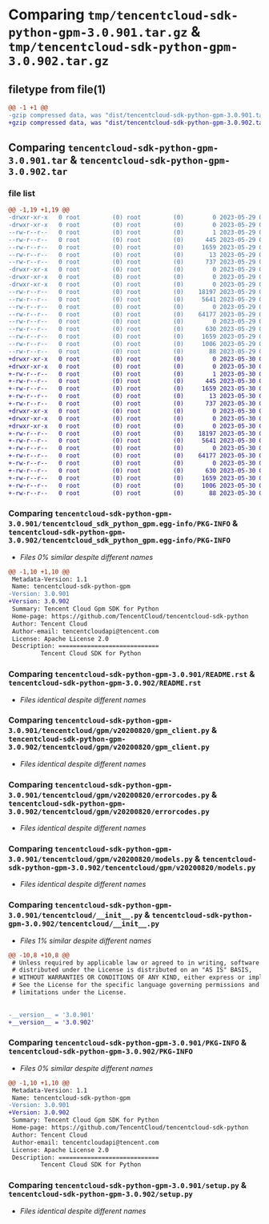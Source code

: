 # Comparing `tmp/tencentcloud-sdk-python-gpm-3.0.901.tar.gz` & `tmp/tencentcloud-sdk-python-gpm-3.0.902.tar.gz`

## filetype from file(1)

```diff
@@ -1 +1 @@
-gzip compressed data, was "dist/tencentcloud-sdk-python-gpm-3.0.901.tar", last modified: Mon May 29 02:28:37 2023, max compression
+gzip compressed data, was "dist/tencentcloud-sdk-python-gpm-3.0.902.tar", last modified: Tue May 30 00:24:10 2023, max compression
```

## Comparing `tencentcloud-sdk-python-gpm-3.0.901.tar` & `tencentcloud-sdk-python-gpm-3.0.902.tar`

### file list

```diff
@@ -1,19 +1,19 @@
-drwxr-xr-x   0 root         (0) root         (0)        0 2023-05-29 02:28:37.000000 tencentcloud-sdk-python-gpm-3.0.901/
-drwxr-xr-x   0 root         (0) root         (0)        0 2023-05-29 02:28:37.000000 tencentcloud-sdk-python-gpm-3.0.901/tencentcloud_sdk_python_gpm.egg-info/
--rw-r--r--   0 root         (0) root         (0)        1 2023-05-29 02:28:37.000000 tencentcloud-sdk-python-gpm-3.0.901/tencentcloud_sdk_python_gpm.egg-info/dependency_links.txt
--rw-r--r--   0 root         (0) root         (0)      445 2023-05-29 02:28:37.000000 tencentcloud-sdk-python-gpm-3.0.901/tencentcloud_sdk_python_gpm.egg-info/SOURCES.txt
--rw-r--r--   0 root         (0) root         (0)     1659 2023-05-29 02:28:37.000000 tencentcloud-sdk-python-gpm-3.0.901/tencentcloud_sdk_python_gpm.egg-info/PKG-INFO
--rw-r--r--   0 root         (0) root         (0)       13 2023-05-29 02:28:37.000000 tencentcloud-sdk-python-gpm-3.0.901/tencentcloud_sdk_python_gpm.egg-info/top_level.txt
--rw-r--r--   0 root         (0) root         (0)      737 2023-05-29 02:28:37.000000 tencentcloud-sdk-python-gpm-3.0.901/README.rst
-drwxr-xr-x   0 root         (0) root         (0)        0 2023-05-29 02:28:37.000000 tencentcloud-sdk-python-gpm-3.0.901/tencentcloud/
-drwxr-xr-x   0 root         (0) root         (0)        0 2023-05-29 02:28:37.000000 tencentcloud-sdk-python-gpm-3.0.901/tencentcloud/gpm/
-drwxr-xr-x   0 root         (0) root         (0)        0 2023-05-29 02:28:37.000000 tencentcloud-sdk-python-gpm-3.0.901/tencentcloud/gpm/v20200820/
--rw-r--r--   0 root         (0) root         (0)    18197 2023-05-29 02:28:37.000000 tencentcloud-sdk-python-gpm-3.0.901/tencentcloud/gpm/v20200820/gpm_client.py
--rw-r--r--   0 root         (0) root         (0)     5641 2023-05-29 02:28:37.000000 tencentcloud-sdk-python-gpm-3.0.901/tencentcloud/gpm/v20200820/errorcodes.py
--rw-r--r--   0 root         (0) root         (0)        0 2023-05-29 02:28:37.000000 tencentcloud-sdk-python-gpm-3.0.901/tencentcloud/gpm/v20200820/__init__.py
--rw-r--r--   0 root         (0) root         (0)    64177 2023-05-29 02:28:37.000000 tencentcloud-sdk-python-gpm-3.0.901/tencentcloud/gpm/v20200820/models.py
--rw-r--r--   0 root         (0) root         (0)        0 2023-05-29 02:28:37.000000 tencentcloud-sdk-python-gpm-3.0.901/tencentcloud/gpm/__init__.py
--rw-r--r--   0 root         (0) root         (0)      630 2023-05-29 02:28:37.000000 tencentcloud-sdk-python-gpm-3.0.901/tencentcloud/__init__.py
--rw-r--r--   0 root         (0) root         (0)     1659 2023-05-29 02:28:37.000000 tencentcloud-sdk-python-gpm-3.0.901/PKG-INFO
--rw-r--r--   0 root         (0) root         (0)     1006 2023-05-29 02:28:37.000000 tencentcloud-sdk-python-gpm-3.0.901/setup.py
--rw-r--r--   0 root         (0) root         (0)       88 2023-05-29 02:28:37.000000 tencentcloud-sdk-python-gpm-3.0.901/setup.cfg
+drwxr-xr-x   0 root         (0) root         (0)        0 2023-05-30 00:24:10.000000 tencentcloud-sdk-python-gpm-3.0.902/
+drwxr-xr-x   0 root         (0) root         (0)        0 2023-05-30 00:24:10.000000 tencentcloud-sdk-python-gpm-3.0.902/tencentcloud_sdk_python_gpm.egg-info/
+-rw-r--r--   0 root         (0) root         (0)        1 2023-05-30 00:24:10.000000 tencentcloud-sdk-python-gpm-3.0.902/tencentcloud_sdk_python_gpm.egg-info/dependency_links.txt
+-rw-r--r--   0 root         (0) root         (0)      445 2023-05-30 00:24:10.000000 tencentcloud-sdk-python-gpm-3.0.902/tencentcloud_sdk_python_gpm.egg-info/SOURCES.txt
+-rw-r--r--   0 root         (0) root         (0)     1659 2023-05-30 00:24:10.000000 tencentcloud-sdk-python-gpm-3.0.902/tencentcloud_sdk_python_gpm.egg-info/PKG-INFO
+-rw-r--r--   0 root         (0) root         (0)       13 2023-05-30 00:24:10.000000 tencentcloud-sdk-python-gpm-3.0.902/tencentcloud_sdk_python_gpm.egg-info/top_level.txt
+-rw-r--r--   0 root         (0) root         (0)      737 2023-05-30 00:24:09.000000 tencentcloud-sdk-python-gpm-3.0.902/README.rst
+drwxr-xr-x   0 root         (0) root         (0)        0 2023-05-30 00:24:10.000000 tencentcloud-sdk-python-gpm-3.0.902/tencentcloud/
+drwxr-xr-x   0 root         (0) root         (0)        0 2023-05-30 00:24:10.000000 tencentcloud-sdk-python-gpm-3.0.902/tencentcloud/gpm/
+drwxr-xr-x   0 root         (0) root         (0)        0 2023-05-30 00:24:10.000000 tencentcloud-sdk-python-gpm-3.0.902/tencentcloud/gpm/v20200820/
+-rw-r--r--   0 root         (0) root         (0)    18197 2023-05-30 00:24:09.000000 tencentcloud-sdk-python-gpm-3.0.902/tencentcloud/gpm/v20200820/gpm_client.py
+-rw-r--r--   0 root         (0) root         (0)     5641 2023-05-30 00:24:09.000000 tencentcloud-sdk-python-gpm-3.0.902/tencentcloud/gpm/v20200820/errorcodes.py
+-rw-r--r--   0 root         (0) root         (0)        0 2023-05-30 00:24:09.000000 tencentcloud-sdk-python-gpm-3.0.902/tencentcloud/gpm/v20200820/__init__.py
+-rw-r--r--   0 root         (0) root         (0)    64177 2023-05-30 00:24:09.000000 tencentcloud-sdk-python-gpm-3.0.902/tencentcloud/gpm/v20200820/models.py
+-rw-r--r--   0 root         (0) root         (0)        0 2023-05-30 00:24:09.000000 tencentcloud-sdk-python-gpm-3.0.902/tencentcloud/gpm/__init__.py
+-rw-r--r--   0 root         (0) root         (0)      630 2023-05-30 00:24:09.000000 tencentcloud-sdk-python-gpm-3.0.902/tencentcloud/__init__.py
+-rw-r--r--   0 root         (0) root         (0)     1659 2023-05-30 00:24:10.000000 tencentcloud-sdk-python-gpm-3.0.902/PKG-INFO
+-rw-r--r--   0 root         (0) root         (0)     1006 2023-05-30 00:24:09.000000 tencentcloud-sdk-python-gpm-3.0.902/setup.py
+-rw-r--r--   0 root         (0) root         (0)       88 2023-05-30 00:24:10.000000 tencentcloud-sdk-python-gpm-3.0.902/setup.cfg
```

### Comparing `tencentcloud-sdk-python-gpm-3.0.901/tencentcloud_sdk_python_gpm.egg-info/PKG-INFO` & `tencentcloud-sdk-python-gpm-3.0.902/tencentcloud_sdk_python_gpm.egg-info/PKG-INFO`

 * *Files 0% similar despite different names*

```diff
@@ -1,10 +1,10 @@
 Metadata-Version: 1.1
 Name: tencentcloud-sdk-python-gpm
-Version: 3.0.901
+Version: 3.0.902
 Summary: Tencent Cloud Gpm SDK for Python
 Home-page: https://github.com/TencentCloud/tencentcloud-sdk-python
 Author: Tencent Cloud
 Author-email: tencentcloudapi@tencent.com
 License: Apache License 2.0
 Description: ============================
         Tencent Cloud SDK for Python
```

### Comparing `tencentcloud-sdk-python-gpm-3.0.901/README.rst` & `tencentcloud-sdk-python-gpm-3.0.902/README.rst`

 * *Files identical despite different names*

### Comparing `tencentcloud-sdk-python-gpm-3.0.901/tencentcloud/gpm/v20200820/gpm_client.py` & `tencentcloud-sdk-python-gpm-3.0.902/tencentcloud/gpm/v20200820/gpm_client.py`

 * *Files identical despite different names*

### Comparing `tencentcloud-sdk-python-gpm-3.0.901/tencentcloud/gpm/v20200820/errorcodes.py` & `tencentcloud-sdk-python-gpm-3.0.902/tencentcloud/gpm/v20200820/errorcodes.py`

 * *Files identical despite different names*

### Comparing `tencentcloud-sdk-python-gpm-3.0.901/tencentcloud/gpm/v20200820/models.py` & `tencentcloud-sdk-python-gpm-3.0.902/tencentcloud/gpm/v20200820/models.py`

 * *Files identical despite different names*

### Comparing `tencentcloud-sdk-python-gpm-3.0.901/tencentcloud/__init__.py` & `tencentcloud-sdk-python-gpm-3.0.902/tencentcloud/__init__.py`

 * *Files 1% similar despite different names*

```diff
@@ -10,8 +10,8 @@
 # Unless required by applicable law or agreed to in writing, software
 # distributed under the License is distributed on an "AS IS" BASIS,
 # WITHOUT WARRANTIES OR CONDITIONS OF ANY KIND, either express or implied.
 # See the License for the specific language governing permissions and
 # limitations under the License.
 
 
-__version__ = '3.0.901'
+__version__ = '3.0.902'
```

### Comparing `tencentcloud-sdk-python-gpm-3.0.901/PKG-INFO` & `tencentcloud-sdk-python-gpm-3.0.902/PKG-INFO`

 * *Files 0% similar despite different names*

```diff
@@ -1,10 +1,10 @@
 Metadata-Version: 1.1
 Name: tencentcloud-sdk-python-gpm
-Version: 3.0.901
+Version: 3.0.902
 Summary: Tencent Cloud Gpm SDK for Python
 Home-page: https://github.com/TencentCloud/tencentcloud-sdk-python
 Author: Tencent Cloud
 Author-email: tencentcloudapi@tencent.com
 License: Apache License 2.0
 Description: ============================
         Tencent Cloud SDK for Python
```

### Comparing `tencentcloud-sdk-python-gpm-3.0.901/setup.py` & `tencentcloud-sdk-python-gpm-3.0.902/setup.py`

 * *Files identical despite different names*

